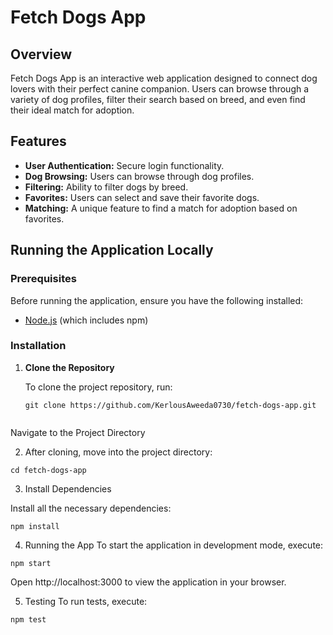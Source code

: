 # Fetch Dogs App

## Overview
Fetch Dogs App is an interactive web application designed to connect dog lovers with their perfect canine companion. Users can browse through a variety of dog profiles, filter their search based on breed, and even find their ideal match for adoption. 

## Features
- **User Authentication:** Secure login functionality.
- **Dog Browsing:** Users can browse through dog profiles.
- **Filtering:** Ability to filter dogs by breed.
- **Favorites:** Users can select and save their favorite dogs.
- **Matching:** A unique feature to find a match for adoption based on favorites.

## Running the Application Locally

### Prerequisites

Before running the application, ensure you have the following installed:
- [Node.js](https://nodejs.org/en/) (which includes npm)

### Installation

1. **Clone the Repository**

   To clone the project repository, run:
   ```
   git clone https://github.com/KerlousAweeda0730/fetch-dogs-app.git
   

Navigate to the Project Directory

2. After cloning, move into the project directory:
  ```
  cd fetch-dogs-app
  ```

3. Install Dependencies

Install all the necessary dependencies:
  ```
  npm install
  ```

4. Running the App
To start the application in development mode, execute:
  ```
  npm start
  ```
Open http://localhost:3000 to view the application in your browser.

5. Testing
To run tests, execute:
  ```
  npm test
  ```
